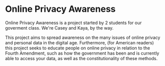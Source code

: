 # Online Privacy Awareness

Online Privacy Awareness is a project started by 2 students
for our goverment class. We're Casey and Kaya, by the way.

This project aims to spread awareness on the many issues of
online privacy and personal data in the digital age.
Furthermore, (for American readers) this project seeks to
educate people on online privacy in relation to the Fourth
Amendment, such as how the government has been and is
currently able to access your data, as well as the
constitutionality of these methods.

